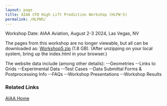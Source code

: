 ```yaml
---
layout: page
title: AIAA CFD High Lift Prediction Workshop (HLPW-5)
permalink: /HLPW5/
---
```


Workshop Date: AIAA Aviation, August 2-3 2024, Las Vegas, NV

The pages from this workshop are no longer viewable, but all can be downloaded as:
<a href="https://hlpw5.s3.us-east-1.amazonaws.com/website/Workshop5.zip">Workshop5.zip</a> (1.8 GB).
(After unzipping on your local system, bring up the index.html in your browser.)

The website data include (among other details):
    --Geometries
    --Links to Grids
    --Experimental Data
    --Test Cases
    --Data Submittal Forms & Postprocessing Info
    --FAQs
    --Workshop Presentations
    --Workshop Results

### Related Links
<a href="http://www.aiaa.org/">AIAA Home</a>

